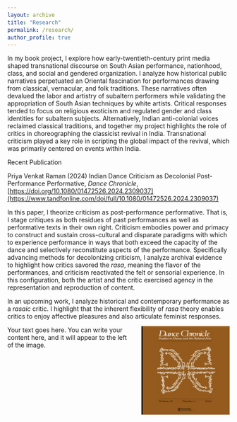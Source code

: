 ```yaml
---
layout: archive
title: "Research"
permalink: /research/
author_profile: true
---
```

In my book project, I explore how early-twentieth-century print media shaped transnational discourse on South Asian performance, nationhood, class, and social and gendered organization. I analyze how historical public narratives perpetuated an Oriental fascination for performances drawing from classical, vernacular, and folk traditions. These narratives often devalued the labor and artistry of subaltern performers while validating the appropriation of South Asian techniques by white artists. Critical responses tended to focus on religious exoticism and regulated gender and class identities for subaltern subjects. 
Alternatively, Indian anti-colonial voices reclaimed classical traditions, and together my project highlights the role of critics in choreographing the classicist revival in India. Transnational criticism played a key role in scripting the global impact of the revival, which was primarily centered on events within India.

Recent Publication

Priya Venkat Raman (2024) Indian Dance Criticism as Decolonial Post-Performance Performative, _Dance Chronicle_, [https://doi.org/10.1080/01472526.2024.2309037](https://www.tandfonline.com/doi/full/10.1080/01472526.2024.2309037) 

In this paper, I theorize criticism as post-performance performative. That is, I stage critiques as both residues of past performances as well as performative texts in their own right. Criticism embodies power and primacy to construct and sustain cross-cultural and disparate paradigms with which to experience performance in ways that both exceed the capacity of the dance and selectively reconstitute aspects of the performance. Specifically advancing methods for decolonizing criticism, I analyze archival evidence to highlight how critics savored the _rasa_, meaning the flavor of the performances, and criticism reactivated the felt or sensorial experience. In this configuration, both the artist and the critic exercised agency in the representation and reproduction of content.

In an upcoming work, I analyze historical and contemporary performance as a _rasaic_ critic. I highlight that the inherent flexibility of _rasa_ theory enables critics to enjoy affective pleasures and also articulate feminist responses.  

<div style="float: right; margin-left: 20px;">
  <img src="image_Dance_Chronicle.jpg" alt="Your Image" width="200px" height="200px">
</div>

Your text goes here. You can write your content here, and it will appear to the left of the image.

